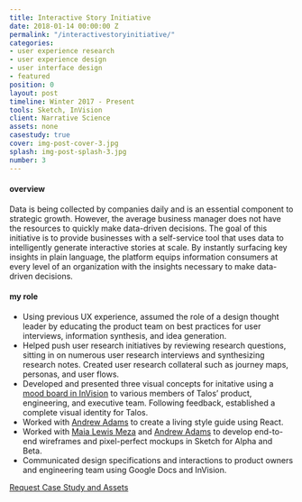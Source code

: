```yaml
---
title: Interactive Story Initiative
date: 2018-01-14 00:00:00 Z
permalink: "/interactivestoryinitiative/"
categories:
- user experience research
- user experience design
- user interface design
- featured
position: 0
layout: post
timeline: Winter 2017 - Present
tools: Sketch, InVision
client: Narrative Science
assets: none
casestudy: true
cover: img-post-cover-3.jpg
splash: img-post-splash-3.jpg
number: 3
---
```


<h4 class="heading heading--regular heading--emphasize">overview</h4>
<div class="marker-post-heading"></div>
<p>
	Data is being collected by companies daily and is an essential component to strategic growth. However, the average business manager does not have the resources to quickly make data-driven decisions. The goal of this initiative is to provide businesses with a self-service tool that uses data to intelligently generate interactive stories at scale. By instantly surfacing key insights in plain language, the platform equips information consumers at every level of an organization with the insights necessary to make data-driven decisions. 
</p>

<h4 class="heading heading--regular heading--emphasize post__heading--stacked">my role</h4>
<div class="marker-post-heading"></div>
<ul>
	<li>Using previous UX experience, assumed the role of a design thought leader by educating the product team on best practices for user interviews, information synthesis, and idea generation.</li>
	<li>Helped push user research initiatives by reviewing research questions, sitting in on numerous user research interviews and synthesizing research notes. Created user research collateral such as journey maps, personas, and user flows.</li>
	<li>Developed and presented three visual concepts for initative using a <a href="https://projects.invisionapp.com/boards/4D3I948CJPR/" target="_blank">mood board in InVision</a> to various members of Talos’ product, engineering, and executive team. Following feedback, established a complete visual identity for Talos.</li>
	<li>Worked with <a href="https://www.linkedin.com/in/andrewjadams3/" target="_blank">Andrew Adams</a> to create a living style guide using React.</li>
	<li>Worked with <a href="https://www.linkedin.com/in/maia-lewis-meza/" target="_blank">Maia Lewis Meza</a> and <a href="https://www.linkedin.com/in/andrewjadams3/" target="_blank">Andrew Adams</a> to develop end-to-end wireframes and pixel-perfect mockups in Sketch for Alpha and Beta.</li>
	<li>Communicated design specifications and interactions to product owners and engineering team using Google Docs and InVision.</li>
</ul>

<div class="container__button">
	<a class="button__case-study heading heading--regular heading--emphasize" href="mailto:sharonch3n@gmail.com?Subject=Talos%20case%20study" target="_blank">Request Case Study and Assets</a>
</div>





